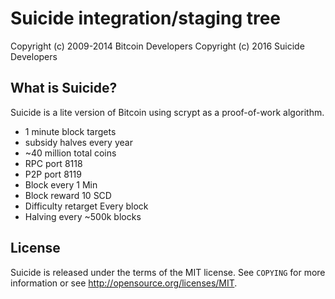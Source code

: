Suicide integration/staging tree
================================


Copyright (c) 2009-2014 Bitcoin Developers
Copyright (c) 2016 Suicide Developers

What is Suicide?
----------------

Suicide is a lite version of Bitcoin using scrypt as a proof-of-work algorithm.
 - 1 minute block targets
 - subsidy halves every year
 - ~40 million total coins
 - RPC port 8118
 - P2P port 8119
 - Block every 1 Min
 - Block reward 10 SCD
 - Difficulty retarget Every block
 - Halving every ~500k blocks 

License
-------

Suicide is released under the terms of the MIT license. See `COPYING` for more
information or see http://opensource.org/licenses/MIT.
